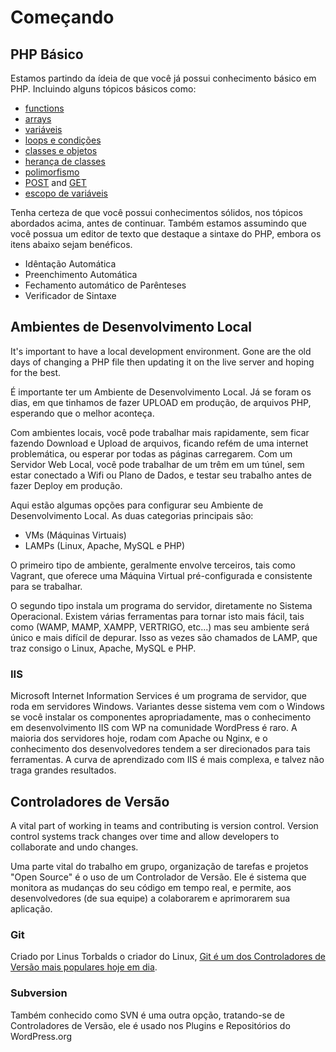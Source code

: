# Começando

## PHP Básico

Estamos partindo da ídeia de que você já possui conhecimento básico em PHP. Incluindo alguns tópicos básicos como:

 - [functions](http://www.php.net/manual/en/language.functions.php)
 - [arrays](http://www.php.net/manual/en/language.types.array.php)
 - [variáveis](http://www.php.net/manual/en/language.variables.php)
 - [loops e condições](http://www.php.net/manual/en/language.control-structures.php)
 - [classes e objetos](http://www.php.net/manual/en/language.oop5.php)
 - [herança de classes](http://www.php.net/manual/en/language.oop5.inheritance.php)
 - [polimorfismo](http://code.tutsplus.com/tutorials/understanding-and-applying-polymorphism-in-php--net-14362)
 - [POST](http://www.php.net/manual/en/reserved.variables.post.php) and [GET](http://www.php.net/manual/en/reserved.variables.get.php)
 - [escopo de variáveis](http://www.php.net/manual/en/language.variables.scope.php)

Tenha certeza de que você possui conhecimentos sólidos, nos tópicos abordados acima, antes de continuar. Também estamos assumindo que você possua um editor de texto que destaque a sintaxe do PHP, embora os itens abaixo sejam benéficos.

 - Idêntação Automática
 - Preenchimento Automática
 - Fechamento automático de Parênteses
 - Verificador de Sintaxe

## Ambientes de Desenvolvimento Local

It's important to have a local development environment. Gone are the old days of changing a PHP file then updating it on the live server and hoping for the best.

É importante ter um Ambiente de Desenvolvimento Local. Já se foram os dias, em que tinhamos de fazer UPLOAD em produção, de arquivos PHP, esperando que o melhor aconteça.

Com ambientes locais, você pode trabalhar mais rapidamente, sem ficar fazendo Download e Upload de arquivos, ficando refém de uma internet problemática, ou esperar por todas as páginas carregarem. Com um Servidor Web Local, você pode trabalhar de um trêm em um túnel, sem estar conectado a Wifi ou Plano de Dados, e testar seu trabalho antes de fazer Deploy em produção.

Aqui estão algumas opções para configurar seu Ambiente de Desenvolvimento Local. As duas categorias principais são:

 - VMs (Máquinas Virtuais)
 - LAMPs (Linux, Apache, MySQL e PHP)

O primeiro tipo de ambiente, geralmente envolve terceiros, tais como Vagrant, que oferece uma Máquina Virtual pré-configurada e consistente para se trabalhar.

O segundo tipo instala um programa do servidor, diretamente no Sistema Operacional. Existem várias ferramentas para tornar isto mais fácil, tais como (WAMP, MAMP, XAMPP, VERTRIGO, etc...) mas seu ambiente será único e mais difícil de depurar. Isso as vezes são chamados de LAMP, que traz consigo o Linux, Apache, MySQL e PHP.

### IIS

Microsoft Internet Information Services é um programa de servidor, que roda em servidores Windows. Variantes desse sistema vem com o Windows se você instalar os componentes apropriadamente, mas o conhecimento em desenvolvimento IIS com WP na comunidade WordPress é raro. A maioria dos servidores hoje, rodam com Apache ou Nginx, e o conhecimento dos desenvolvedores tendem a ser direcionados para tais ferramentas. A curva de aprendizado com IIS é mais complexa, e talvez não traga grandes resultados.

## Controladores de Versão

A vital part of working in teams and contributing is version control. Version control systems track changes over time and allow developers to collaborate and undo changes.

Uma parte vital do trabalho em grupo, organização de tarefas e projetos "Open Source" é o uso de um Controlador de Versão. Ele é sistema que monitora as mudanças do seu código em tempo real, e permite, aos desenvolvedores (de sua equipe) a colaborarem e aprimorarem sua aplicação.

### Git

Criado por Linus Torbalds o criador do Linux, [Git é um dos Controladores de Versão mais populares hoje em dia](http://git-scm.com/).

### Subversion

Também conhecido como SVN é uma outra opção, tratando-se de Controladores de Versão, ele é usado nos Plugins e Repositórios do WordPress.org